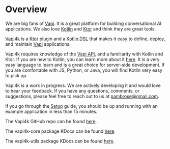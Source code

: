 # Overview

We are big fans of [Vapi](https://vapi.ai). It is a great platform for building conversational AI applications.
We also love [Kotlin](https://kotlinlang.org) and [Ktor](https://ktor.io) and think they are great tools.

[Vapi4k](https://github.com/mattbobambrose/vapi4k) is a [Ktor](https://ktor.io) plugin and
a [Kotlin DSL](https://kotlinlang.org/docs/type-safe-builders.html)
that makes it easy to define, deploy, and maintain [Vapi](https://vapi.ai) applications.

Vapi4k requires knowledge of the [Vapi API](https://docs.vapi.ai/api-reference/assistants/create-assistant),
and a familiarity with Kotlin and Ktor. If you are
new to Kotlin, you can learn more about it [here](https://kotlinlang.org/docs/home.html). It is a very easy
language to learn and is a great choice for server-side development. If you are comfortable with JS, Python, or Java,
you will find Kotlin very easy to pick up.

Vapi4k is a work in progress. We are actively developing it and would love to hear your feedback.
If you have any questions, comments, or suggestions, please feel free to reach out to us at
[pambrose@gmail.com](mailto:pambrose@gmail.com).

If you go through the [Setup](https://mattbobambrose.github.io/vapi4k/setup.html) guide, you should
be up and running with an example application in less than 15 minutes.

The Vapi4k GitHub repo can be found [here](https://github.com/mattbobambrose/vapi4k).

The vapi4k-core package KDocs can be found [here](https://mattbobambrose.github.io/vapi4k/core/index.html).

The vapi4k-utils package KDocs can be found [here](https://mattbobambrose.github.io/vapi4k/utils/index.html).
